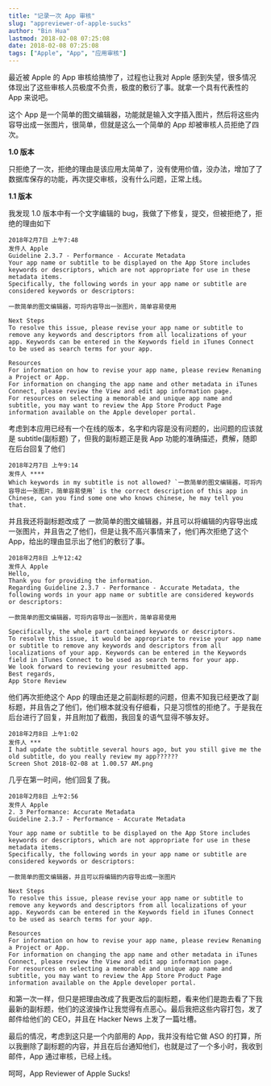 ```yaml
---
title: "记录一次 App 审核"
slug: "appreviewer-of-apple-sucks"
author: "Bin Hua"
lastmod: 2018-02-08 07:25:08
date: 2018-02-08 07:25:08
tags: ["Apple", "App", "应用审核"]
---
```


最近被 Apple 的 App 审核给搞惨了，过程也让我对 Apple 感到失望，很多情况体现出了这些审核人员极度不负责，极度的敷衍了事。就拿一个具有代表性的 App 来说吧。

这个 App 是一个简单的图文编辑器，功能就是输入文字插入图片，然后将这些内容导出成一张图片，很简单，但就是这么一个简单的 App 却被审核人员拒绝了四次。

**1.0 版本**

只拒绝了一次，拒绝的理由是该应用太简单了，没有使用价值，没办法，增加了了数据库保存的功能，再次提交审核，没有什么问题，正常上线。

**1.1 版本**

我发现 1.0 版本中有一个文字编辑的 bug，我做了下修复，提交，但被拒绝了，拒绝的理由如下

```
2018年2月7日 上午7:48
发件人 Apple
Guideline 2.3.7 - Performance - Accurate Metadata
Your app name or subtitle to be displayed on the App Store includes keywords or descriptors, which are not appropriate for use in these metadata items.
Specifically, the following words in your app name or subtitle are considered keywords or descriptors:

一款简单的图文编辑器，可将内容导出一张图片，简单容易使用

Next Steps
To resolve this issue, please revise your app name or subtitle to remove any keywords and descriptors from all localizations of your app. Keywords can be entered in the Keywords field in iTunes Connect to be used as search terms for your app.

Resources
For information on how to revise your app name, please review Renaming a Project or App.
For information on changing the app name and other metadata in iTunes Connect, please review the View and edit app information page.
For resources on selecting a memorable and unique app name and subtitle, you may want to review the App Store Product Page information available on the Apple developer portal.
```

考虑到本应用已经有一个在线的版本，名字和内容是没有问题的，出问题的应该就是 subtitle(副标题) 了，但我的副标题正是我 App 功能的准确描述，费解，随即在后台回复了他们

```
2018年2月7日 上午9:14
发件人 ****
Which keywords in my subtitle is not allowed? `一款简单的图文编辑器，可将内容导出一张图片，简单容易使用` is the correct description of this app in Chinese, can you find some one who knows chinese, he may tell you that.
```

并且我还将副标题改成了 一款简单的图文编辑器，并且可以将编辑的内容导出成一张图片，并且告之了他们，但是让我不高兴事情来了，他们再次拒绝了这个 App，给出的理由显示出了他们的敷衍了事。

```
2018年2月8日 上午12:42
发件人 Apple
Hello,
Thank you for providing the information.
Regarding Guideline 2.3.7 - Performance - Accurate Metadata, the following words in your app name or subtitle are considered keywords or descriptors:

一款简单的图文编辑器，可将内容导出一张图片，简单容易使用

Specifically, the whole part contained keywords or descriptors.
To resolve this issue, it would be appropriate to revise your app name or subtitle to remove any keywords and descriptors from all localizations of your app. Keywords can be entered in the Keywords field in iTunes Connect to be used as search terms for your app.
We look forward to reviewing your resubmitted app.
Best regards,
App Store Review
```

他们再次拒绝这个 App 的理由还是之前副标题的问题，但素不知我已经更改了副标题，并且告之了他们，他们根本就没有仔细看，只是习惯性的拒绝了。于是我在后台进行了回复，并且附加了截图，我回复的语气显得不够友好。

```
2018年2月8日 上午1:02
发件人 ***
I had update the subtitle several hours ago, but you still give me the old subtitle, do you really review my app??????
Screen Shot 2018-02-08 at 1.00.57 AM.png
```

几乎在第一时间，他们回复了我。

```
2018年2月8日 上午2:56
发件人 Apple
2. 3 Performance: Accurate Metadata
Guideline 2.3.7 - Performance - Accurate Metadata

Your app name or subtitle to be displayed on the App Store includes keywords or descriptors, which are not appropriate for use in these metadata items.
Specifically, the following words in your app name or subtitle are considered keywords or descriptors:

一款简单的图文编辑器，并且可以将编辑的内容导出成一张图片

Next Steps
To resolve this issue, please revise your app name or subtitle to remove any keywords and descriptors from all localizations of your app. Keywords can be entered in the Keywords field in iTunes Connect to be used as search terms for your app.

Resources
For information on how to revise your app name, please review Renaming a Project or App.
For information on changing the app name and other metadata in iTunes Connect, please review the View and edit app information page.
For resources on selecting a memorable and unique app name and subtitle, you may want to review the App Store Product Page information available on the Apple developer portal.
```

和第一次一样，但只是把理由改成了我更改后的副标题，看来他们是跑去看了下我最新的副标题，他们的这波操作让我觉得有点恶心。最后我把这些内容打包，发了邮件给他们的 CEO，并且在 Hacker News 上发了一篇吐槽。

最后的情况，考虑到这只是一个内部用的 App，我并没有给它做 ASO 的打算，所以我删除了副标题的内容，并且在后台通知他们，也就是过了一个多小时，我收到邮件，App 通过审核，已经上线。

呵呵，App Reviewer of Apple Sucks!